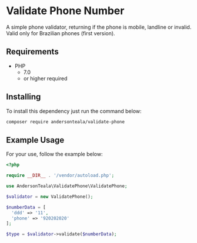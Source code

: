 # Validate Phone Number

A simple phone validator, returning if the phone is mobile, landline or invalid.
Valid only for Brazilian phones (first version).

## Requirements
* PHP
  * 7.0
  * or higher required

## Installing

To install this dependency just run the command below:

```sh
composer require andersonteala/validate-phone
```

## Example Usage

For your use, follow the example below:

```PHP
<?php

require __DIR__ . '/vendor/autoload.php';

use AndersonTeala\ValidatePhone\ValidatePhone;

$validator = new ValidatePhone();

$numberData = [
  'ddd' => '11',
  'phone' => '920202020'
];

$type = $validator->validate($numberData);
```